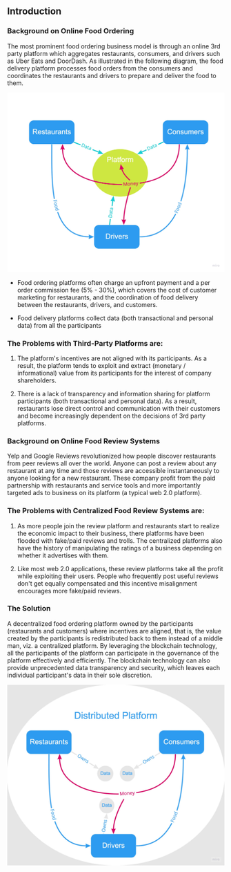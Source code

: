 ## Introduction

### Background on Online Food Ordering

The most prominent food ordering business model is through an online 3rd party platform which aggregates restaurants, consumers, and drivers such as Uber Eats and DoorDash. As illustrated in the following diagram, the food delivery platform processes food orders from the consumers and coordinates the restaurants and drivers to prepare and deliver the food to them.

![A typical centralized food delivery business model](assets/centralized-food-delivery-platform-diagram.jpg) 

- Food ordering platforms often charge an upfront payment and a per order commission fee (5% - 30%), which covers the cost of customer marketing for restaurants, and the coordination of food delivery between the restaurants, drivers, and customers.

- Food delivery platforms collect data (both transactional and personal data) from all the participants

### The Problems with Third-Party Platforms are:

1. The platform's incentives are not aligned with its participants. As a result, the platform tends to exploit and extract (monetary / informational) value from its participants for the interest of company shareholders.

2. There is a lack of transparency and information sharing for platform participants (both transactional and personal data). As a result, restaurants lose direct control and communication with their customers and become increasingly dependent on the decisions of 3rd party platforms. 


### Background on Online Food Review Systems

Yelp and Google Reviews revolutionized how people discover restaurants from peer reviews all over the world. Anyone can post a review about any restaurant at any time and those reviews are accessible instantaneously to anyone looking for a new restaurant. These company profit from the paid partnership with restaurants and service tools and more importantly targeted ads to business on its platform (a typical web 2.0 platform).

### The Problems with Centralized Food Review Systems are:

1. As more people join the review platform and restaurants start to realize the economic impact to their business, there platforms have been flooded with fake/paid reviews and trolls. The centralized platforms also have the history of manipulating the ratings of a business depending on whether it advertises with them. 

2. Like most web 2.0 applications, these review platforms take all the profit while exploiting their users. People who frequently post useful reviews don't get equally compensated and this incentive misalignment encourages more fake/paid reviews. 


### The Solution

A decentralized food ordering platform owned by the participants (restaurants and customers) where incentives are aligned, that is, the value created by the participants is redistributed back to them instead of a middle man, viz. a centralized platform. By leveraging the blockchain technology, all the participants of the platform can participate in the governance of the platform effectively and efficiently. The blockchain technology can also provide unprecedented data transparency and security, which leaves each individual participant's data in their sole discretion.


![A typical centralized food delivery business model](assets/decentralized-food-delivery-platform-diagram.jpg)
